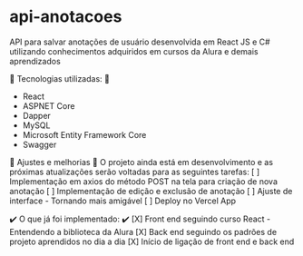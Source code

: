 # api-anotacoes
API para salvar anotações de usuário desenvolvida em React JS e C# utilizando conhecimentos adquiridos em cursos da Alura e demais aprendizados

:gem: Tecnologias utilizadas: :gem:
- React
- ASPNET Core
- Dapper
- MySQL
- Microsoft Entity Framework Core
- Swagger

:construction: Ajustes e melhorias :construction:
O projeto ainda está em desenvolvimento e as próximas atualizações serão voltadas para as seguintes tarefas:
[ ] Implementação em axios do método POST na tela para criação de nova anotação
[ ] Implementação de edição e exclusão de anotação
[ ] Ajuste de interface - Tornando mais amigável
[ ] Deploy no Vercel App

:heavy_check_mark: O que já foi implementado: :heavy_check_mark:
[X] Front end seguindo curso React - Entendendo a biblioteca da Alura
[X] Back end seguindo os padrões de projeto aprendidos no dia a dia
[X] Início de ligação de front end e back end
